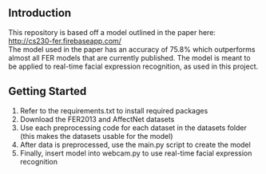 ## Introduction
This repository is based off a model outlined in the paper here: http://cs230-fer.firebaseapp.com/ <br> The model used in the paper has an accuracy of 75.8% which outperforms almost all FER models that are currently published.
The model is meant to be applied to real-time facial expression recognition, as used in this project.

## Getting Started
1. Refer to the requirements.txt to install required packages
2. Download the FER2013 and AffectNet datasets
3. Use each preprocessing code for each dataset in the datasets folder (this makes the datasets usable for the model)
4. After data is preprocessed, use the main.py script to create the model
5. Finally, insert model into webcam.py to use real-time facial expression recognition
